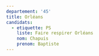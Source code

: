 ```yaml
---
departement: '45'
title: Orléans
candidats:
  - etiquette: PS
    liste: Faire respirer Orléans
    nom: Chapuis
    prenom: Baptiste
---
```


